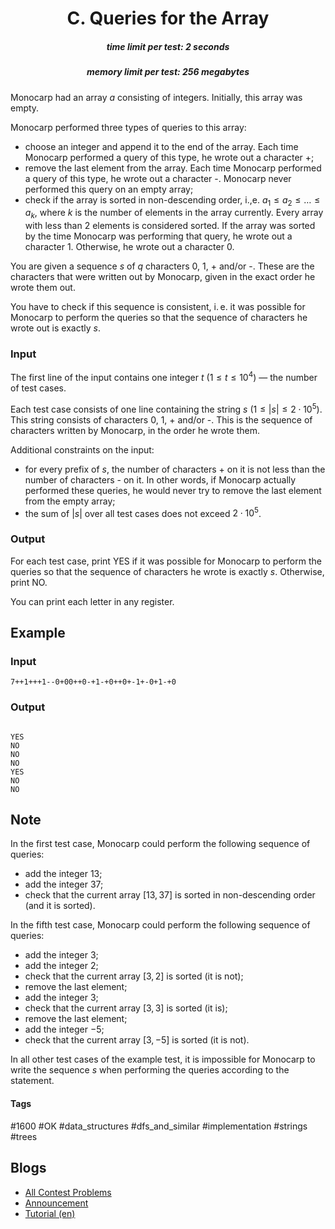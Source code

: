 <h1 style='text-align: center;'> C. Queries for the Array</h1>

<h5 style='text-align: center;'>time limit per test: 2 seconds</h5>
<h5 style='text-align: center;'>memory limit per test: 256 megabytes</h5>

Monocarp had an array $a$ consisting of integers. Initially, this array was empty.

Monocarp performed three types of queries to this array:

* choose an integer and append it to the end of the array. Each time Monocarp performed a query of this type, he wrote out a character +;
* remove the last element from the array. Each time Monocarp performed a query of this type, he wrote out a character -. Monocarp never performed this query on an empty array;
* check if the array is sorted in non-descending order, i.,e. $a_1 \le a_2 \le \dots \le a_k$, where $k$ is the number of elements in the array currently. Every array with less than $2$ elements is considered sorted. If the array was sorted by the time Monocarp was performing that query, he wrote out a character 1. Otherwise, he wrote out a character 0.

You are given a sequence $s$ of $q$ characters 0, 1, + and/or -. These are the characters that were written out by Monocarp, given in the exact order he wrote them out.

You have to check if this sequence is consistent, i. e. it was possible for Monocarp to perform the queries so that the sequence of characters he wrote out is exactly $s$.

### Input

The first line of the input contains one integer $t$ ($1 \le t \le 10^4$) — the number of test cases.

Each test case consists of one line containing the string $s$ ($1 \le |s| \le 2 \cdot 10^5$). This string consists of characters 0, 1, + and/or -. This is the sequence of characters written by Monocarp, in the order he wrote them.

Additional constraints on the input: 

* for every prefix of $s$, the number of characters + on it is not less than the number of characters - on it. In other words, if Monocarp actually performed these queries, he would never try to remove the last element from the empty array;
* the sum of $|s|$ over all test cases does not exceed $2 \cdot 10^5$.
### Output

For each test case, print YES if it was possible for Monocarp to perform the queries so that the sequence of characters he wrote is exactly $s$. Otherwise, print NO.

You can print each letter in any register.

## Example

### Input


```text
7++1+++1--0+00++0-+1-+0++0+-1+-0+1-+0
```
### Output

```text

YES
NO
NO
NO
YES
NO
NO

```
## Note

In the first test case, Monocarp could perform the following sequence of queries:

* add the integer $13$;
* add the integer $37$;
* check that the current array $[13, 37]$ is sorted in non-descending order (and it is sorted).

In the fifth test case, Monocarp could perform the following sequence of queries:

* add the integer $3$;
* add the integer $2$;
* check that the current array $[3, 2]$ is sorted (it is not);
* remove the last element;
* add the integer $3$;
* check that the current array $[3, 3]$ is sorted (it is);
* remove the last element;
* add the integer $-5$;
* check that the current array $[3, -5]$ is sorted (it is not).

In all other test cases of the example test, it is impossible for Monocarp to write the sequence $s$ when performing the queries according to the statement.



#### Tags 

#1600 #OK #data_structures #dfs_and_similar #implementation #strings #trees 

## Blogs
- [All Contest Problems](../Educational_Codeforces_Round_154_(Rated_for_Div._2).md)
- [Announcement](../blogs/Announcement.md)
- [Tutorial (en)](../blogs/Tutorial_(en).md)
